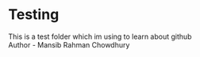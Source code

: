 # Testing
This is a test folder which im using to learn about github 
<br>
Author - Mansib Rahman Chowdhury 

